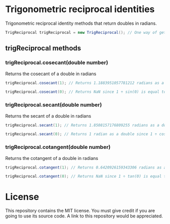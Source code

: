 # Trigonometric reciprocal identities
Trigonometric reciprocal identity methods that return doubles in radians.

```Java
TrigReciprocal trigReciprocal = new TrigReciprocal(); // One way of getting the trigReciprocal class
```

## trigReciprocal methods

### trigReciprocal.cosecant(double number)
Returns the cosecant of a double in radians

```Java
trigReciprocal.cosecant(1); // Returns 1.1883951057781212 radians as a double
```

```Java
trigReciprocal.cosecant(0); // Returns NaN since 1 ÷ sin(0) is equal to 1 ÷ 0, which is undefined
```

### trigReciprocal.secant(double number)
Returns the secant of a double in radians

```Java
trigReciprocal.secant(1); // Returns 1.8508157176809255 radians as a double
```

```Java
trigReciprocal.secant(0); // Returns 1 radian as a double since 1 ÷ cos(1) is equal to 1 ÷ 1, which is 1
```

### trigReciprocal.cotangent(double number)
Returns the cotangent of a double in radians

```Java
trigReciprocal.cotangent(1); // Returns 0.6420926159343306 radians as a double
```

```Java
trigReciprocal.cotangent(0); // Returns NaN since 1 ÷ tan(0) is equal to 1 ÷ 0, which is undefined
```

# License
This repository contains the MIT license. You must give credit if you are going to use its source code. A link to this repository would be appreciated.